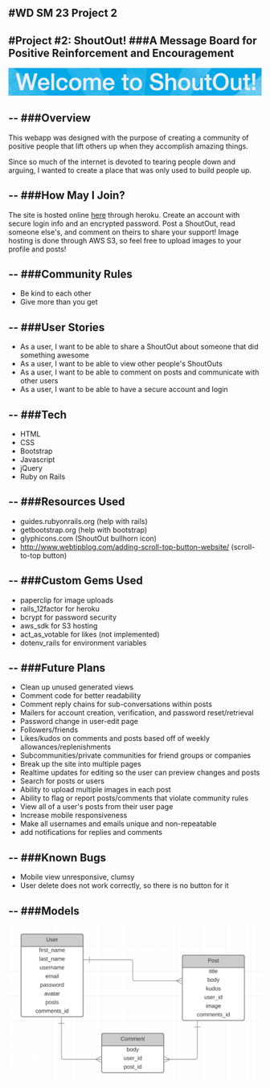 #**WD SM 23 Project 2**
--
#Project #2: **ShoutOut!**
###A Message Board for Positive Reinforcement and Encouragement
--
![](app/assets/images/welcome.png)

--
###Overview
--
This webapp was designed with the purpose of creating a community of positive people that lift others up when they accomplish amazing things. 

Since so much of the internet is devoted to tearing people down and arguing, I wanted to create a place that was only used to build people up.

--
###How May I Join?
--

The site is hosted online [here](https://fierce-hollows-46180.herokuapp.com/) through heroku. Create an account with secure login info and an encrypted password. Post a ShoutOut, read someone else's, and comment on theirs to share your support! Image hosting is done through AWS S3, so feel free to upload images to your profile and posts!

--
###Community Rules
--
* Be kind to each other
* Give more than you get

--
###User Stories
--

* As a user, I want to be able to share a ShoutOut about someone that did something awesome
* As a user, I want to be able to view other people's ShoutOuts
* As a user, I want to be able to comment on posts and communicate with other users
* As a user, I want to be able to have a secure account and login

--
###Tech
--

* HTML
* CSS
* Bootstrap
* Javascript
* jQuery
* Ruby on Rails

--
###Resources Used
--

* guides.rubyonrails.org (help with rails)
* getbootstrap.org (help with bootstrap)
* glyphicons.com (ShoutOut bullhorn icon)
* http://www.webtipblog.com/adding-scroll-top-button-website/ (scroll-to-top button)


--
###Custom Gems Used
--

* paperclip for image uploads
* rails_12factor for heroku
* bcrypt for password security
* aws_sdk for S3 hosting
* act_as_votable for likes (not implemented)
* dotenv_rails for environment variables

--
###Future Plans
--

* Clean up unused generated views
* Comment code for better readability
* Comment reply chains for sub-conversations within posts
* Mailers for account creation, verification, and password reset/retrieval
* Password change in user-edit page
* Followers/friends
* Likes/kudos on comments and posts based off of weekly allowances/replenishments
* Subcommunities/private communities for friend groups or companies
* Break up the site into multiple pages
* Realtime updates for editing so the user can preview changes and posts
* Search for posts or users
* Ability to upload multiple images in each post
* Ability to flag or report posts/comments that violate community rules
* View all of a user's posts from their user page
* Increase mobile responsiveness
* Make all usernames and emails unique and non-repeatable
* add notifications for replies and comments


--
###Known Bugs
--

* Mobile view unresponsive, clumsy
* User delete does not work correctly, so there is no button for it

--
###Models
--

![](app/assets/images/ERD.png)

